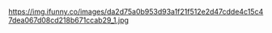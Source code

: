 https://img.ifunny.co/images/da2d75a0b953d93a1f21f512e2d47cdde4c15c47dea067d08cd218b671ccab29_1.jpg
